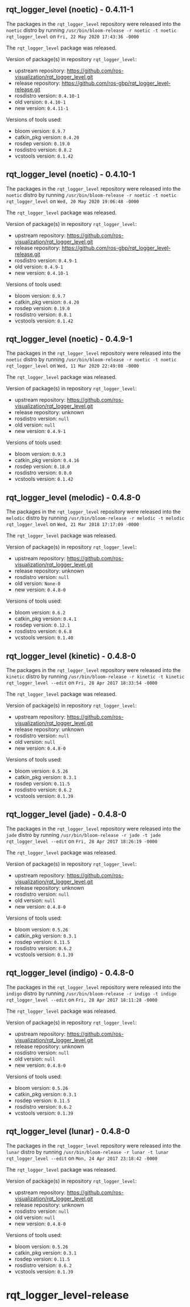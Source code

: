 ## rqt_logger_level (noetic) - 0.4.11-1

The packages in the `rqt_logger_level` repository were released into the `noetic` distro by running `/usr/bin/bloom-release -r noetic -t noetic rqt_logger_level` on `Fri, 22 May 2020 17:43:36 -0000`

The `rqt_logger_level` package was released.

Version of package(s) in repository `rqt_logger_level`:

- upstream repository: https://github.com/ros-visualization/rqt_logger_level.git
- release repository: https://github.com/ros-gbp/rqt_logger_level-release.git
- rosdistro version: `0.4.10-1`
- old version: `0.4.10-1`
- new version: `0.4.11-1`

Versions of tools used:

- bloom version: `0.9.7`
- catkin_pkg version: `0.4.20`
- rosdep version: `0.19.0`
- rosdistro version: `0.8.2`
- vcstools version: `0.1.42`


## rqt_logger_level (noetic) - 0.4.10-1

The packages in the `rqt_logger_level` repository were released into the `noetic` distro by running `/usr/bin/bloom-release -r noetic -t noetic rqt_logger_level` on `Wed, 20 May 2020 19:06:48 -0000`

The `rqt_logger_level` package was released.

Version of package(s) in repository `rqt_logger_level`:

- upstream repository: https://github.com/ros-visualization/rqt_logger_level.git
- release repository: https://github.com/ros-gbp/rqt_logger_level-release.git
- rosdistro version: `0.4.9-1`
- old version: `0.4.9-1`
- new version: `0.4.10-1`

Versions of tools used:

- bloom version: `0.9.7`
- catkin_pkg version: `0.4.20`
- rosdep version: `0.19.0`
- rosdistro version: `0.8.1`
- vcstools version: `0.1.42`


## rqt_logger_level (noetic) - 0.4.9-1

The packages in the `rqt_logger_level` repository were released into the `noetic` distro by running `/usr/bin/bloom-release -r noetic -t noetic rqt_logger_level` on `Wed, 11 Mar 2020 22:49:08 -0000`

The `rqt_logger_level` package was released.

Version of package(s) in repository `rqt_logger_level`:

- upstream repository: https://github.com/ros-visualization/rqt_logger_level.git
- release repository: unknown
- rosdistro version: `null`
- old version: `null`
- new version: `0.4.9-1`

Versions of tools used:

- bloom version: `0.9.3`
- catkin_pkg version: `0.4.16`
- rosdep version: `0.18.0`
- rosdistro version: `0.8.0`
- vcstools version: `0.1.42`


## rqt_logger_level (melodic) - 0.4.8-0

The packages in the `rqt_logger_level` repository were released into the `melodic` distro by running `/usr/bin/bloom-release -r melodic -t melodic rqt_logger_level` on `Wed, 21 Mar 2018 17:17:09 -0000`

The `rqt_logger_level` package was released.

Version of package(s) in repository `rqt_logger_level`:

- upstream repository: https://github.com/ros-visualization/rqt_logger_level.git
- release repository: unknown
- rosdistro version: `null`
- old version: `None-0`
- new version: `0.4.8-0`

Versions of tools used:

- bloom version: `0.6.2`
- catkin_pkg version: `0.4.1`
- rosdep version: `0.12.1`
- rosdistro version: `0.6.8`
- vcstools version: `0.1.40`


## rqt_logger_level (kinetic) - 0.4.8-0

The packages in the `rqt_logger_level` repository were released into the `kinetic` distro by running `/usr/bin/bloom-release -r kinetic -t kinetic rqt_logger_level --edit` on `Fri, 28 Apr 2017 18:33:54 -0000`

The `rqt_logger_level` package was released.

Version of package(s) in repository `rqt_logger_level`:

- upstream repository: https://github.com/ros-visualization/rqt_logger_level.git
- release repository: unknown
- rosdistro version: `null`
- old version: `null`
- new version: `0.4.8-0`

Versions of tools used:

- bloom version: `0.5.26`
- catkin_pkg version: `0.3.1`
- rosdep version: `0.11.5`
- rosdistro version: `0.6.2`
- vcstools version: `0.1.39`


## rqt_logger_level (jade) - 0.4.8-0

The packages in the `rqt_logger_level` repository were released into the `jade` distro by running `/usr/bin/bloom-release -r jade -t jade rqt_logger_level --edit` on `Fri, 28 Apr 2017 18:26:19 -0000`

The `rqt_logger_level` package was released.

Version of package(s) in repository `rqt_logger_level`:

- upstream repository: https://github.com/ros-visualization/rqt_logger_level.git
- release repository: unknown
- rosdistro version: `null`
- old version: `null`
- new version: `0.4.8-0`

Versions of tools used:

- bloom version: `0.5.26`
- catkin_pkg version: `0.3.1`
- rosdep version: `0.11.5`
- rosdistro version: `0.6.2`
- vcstools version: `0.1.39`


## rqt_logger_level (indigo) - 0.4.8-0

The packages in the `rqt_logger_level` repository were released into the `indigo` distro by running `/usr/bin/bloom-release -r indigo -t indigo rqt_logger_level --edit` on `Fri, 28 Apr 2017 18:11:28 -0000`

The `rqt_logger_level` package was released.

Version of package(s) in repository `rqt_logger_level`:

- upstream repository: https://github.com/ros-visualization/rqt_logger_level.git
- release repository: unknown
- rosdistro version: `null`
- old version: `null`
- new version: `0.4.8-0`

Versions of tools used:

- bloom version: `0.5.26`
- catkin_pkg version: `0.3.1`
- rosdep version: `0.11.5`
- rosdistro version: `0.6.2`
- vcstools version: `0.1.39`


## rqt_logger_level (lunar) - 0.4.8-0

The packages in the `rqt_logger_level` repository were released into the `lunar` distro by running `/usr/bin/bloom-release -r lunar -t lunar rqt_logger_level --edit` on `Mon, 24 Apr 2017 23:18:42 -0000`

The `rqt_logger_level` package was released.

Version of package(s) in repository `rqt_logger_level`:

- upstream repository: https://github.com/ros-visualization/rqt_logger_level.git
- release repository: unknown
- rosdistro version: `null`
- old version: `null`
- new version: `0.4.8-0`

Versions of tools used:

- bloom version: `0.5.26`
- catkin_pkg version: `0.3.1`
- rosdep version: `0.11.5`
- rosdistro version: `0.6.2`
- vcstools version: `0.1.39`


# rqt_logger_level-release
